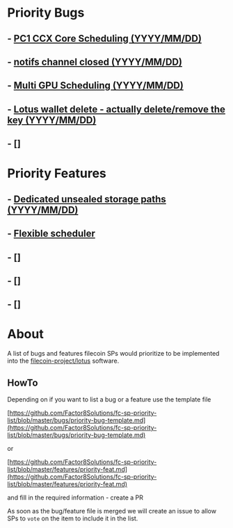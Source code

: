 # Priority Bugs

## - [PC1 CCX Core Scheduling (YYYY/MM/DD)](bugs/pc1-ccx-core-scheduling.md) 

## - [notifs channel closed (YYYY/MM/DD)](bugs/notifs-channel-closed.md)

## - [Multi GPU Scheduling (YYYY/MM/DD)](bugs/Mulit-GPU-scheduling.m)

## - [Lotus wallet delete - actually delete/remove the key (YYYY/MM/DD)](bugs/lotus-wallet-delete.md)

## - []

# Priority Features

## - [Dedicated unsealed storage paths (YYYY/MM/DD)](https://github.com/Factor8Solutions/fc-sp-priority-list_lotus/blob/master/features/dedicated-unsealed-storage-paths.md)

## - [Flexible scheduler](https://github.com/Factor8Solutions/fc-sp-priority-list_lotus/blob/master/features/flexible-scheduler.md)

## - []

## - []

## - []

# About

A list of bugs and features filecoin SPs would prioritize to be implemented into the [filecoin-project/lotus](https://github.com/filecoin-project/lotus) software.

## HowTo

Depending on if you want to list a bug or a feature use the template file

 [https://github.com/Factor8Solutions/fc-sp-priority-list/blob/master/bugs/priority-bug-template.md](https://github.com/Factor8Solutions/fc-sp-priority-list/blob/master/bugs/priority-bug-template.md)

 or

  [https://github.com/Factor8Solutions/fc-sp-priority-list/blob/master/features/priority-feat.md](https://github.com/Factor8Solutions/fc-sp-priority-list/blob/master/features/priority-feat.md) 

and fill in the required information - create a PR

As soon as the bug/feature file is merged we will create an issue to allow SPs to `vote` on the item to include it in the list.



